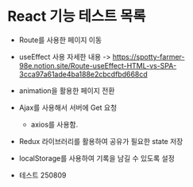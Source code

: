 # React 기능 테스트 목록

- Route를 사용한 페이지 이동

- useEffect 사용
  자세한 내용 -> https://spotty-farmer-98e.notion.site/Route-useEffect-HTML-vs-SPA-3cca97a61ade4ba188e2cbcdfbd668cd

- animation을 활용한 페이지 전환

- Ajax를 사용해서 서버에 Get 요청

  - axios를 사용함.

- Redux 라이브러리를 활용하여 공유가 필요한 state 저장

- localStorage를 사용하여 기록을 남길 수 있도록 설정

- 테스트 250809
